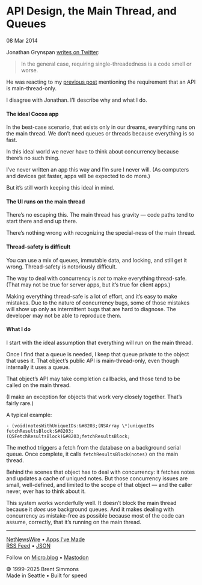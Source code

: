 # API Design, the Main Thread, and Queues

08 Mar 2014

Jonathan Grynspan [writes on Twitter](https://twitter.com/grynspan/status/442317023226236928):

> In the general case, requiring single-threadedness is a code smell or worse.

He was reacting to my [previous post](http://inessential.com/2014/03/07/async_startup_and_locking) mentioning the requirement that an API is main-thread-only.

I disagree with Jonathan. I’ll describe why and what I do.

#### The ideal Cocoa app

In the best-case scenario, that exists only in our dreams, everything runs on the main thread. We don’t need queues or threads because everything is so fast.

In this ideal world we never have to think about concurrency because there’s no such thing.

I’ve never written an app this way and I’m sure I never will. (As computers and devices get faster, apps will be expected to do more.)

But it’s still worth keeping this ideal in mind.

#### The UI runs on the main thread

There’s no escaping this. The main thread has gravity — code paths tend to start there and end up there.

There’s nothing wrong with recognizing the special-ness of the main thread.

#### Thread-safety is difficult

You can use a mix of queues, immutable data, and locking, and still get it wrong. Thread-safety is notoriously difficult.

The way to deal with concurrency is *not* to make everything thread-safe. (That may not be true for server apps, but it’s true for client apps.)

Making everything thread-safe is a lot of effort, and it’s easy to make mistakes. Due to the nature of concurrency bugs, some of those mistakes will show up only as intermittent bugs that are hard to diagnose. The developer may not be able to reproduce them.

#### What I do

I start with the ideal assumption that everything will run on the main thread.

Once I find that a queue is needed, I keep that queue private to the object that uses it. That object’s public API is main-thread-only, even though internally it uses a queue.

That object’s API may take completion callbacks, and those tend to be called on the main thread.

(I make an exception for objects that work very closely together. That’s fairly rare.)

A typical example:

`- (void)notesWithUniqueIDs:&#8203;(NSArray \*)uniqueIDs fetchResultsBlock:&#8203;(QSFetchResultsBlock)&#8203;fetchResultsBlock;`

The method triggers a fetch from the database on a background serial queue. Once complete, it calls `fetchResultsBlock(notes)` on the main thread.

Behind the scenes that object has to deal with concurrency: it fetches notes and updates a cache of uniqued notes. But those concurrency issues are small, well-defined, and limited to the scope of that object — and the caller never, ever has to think about it.

This system works wonderfully well. It doesn’t block the main thread because it *does* use background queues. And it makes dealing with concurrency as mistake-free as possible because most of the code can assume, correctly, that it’s running on the main thread.

---

[NetNewsWire](https://netnewswire.com/) • [Apps I’ve Made](/apps_ive_made.html)  
[RSS Feed](https://inessential.com/xml/rss.xml) • [JSON](https://inessential.com/feed.json)

Follow on [Micro.blog](https://micro.blog/brentsimmons) • [Mastodon](https://indieweb.social/@brentsimmons)

© 1999-2025 Brent Simmons  
Made in Seattle • Built for speed
